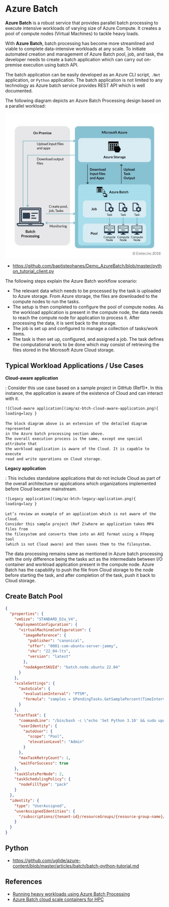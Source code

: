 # Azure Batch

**Azure Batch** is a robust service that provides parallel batch processing to
execute intensive workloads of varying size of Azure Compute.
It creates a pool of compute nodes (Virtual Machines) to tackle heavy loads.

With **Azure Batch**, batch processing has become more streamlined and viable to
complete data-intensive workloads at any scale.
To initiate automated creation and management of Azure Batch pool, job, and task,
the developer needs to create a batch application which can carry out on-premise
execution using batch API.

The batch application can be easily developed as an Azure CLI script, `.Net` application,
or `Python` application. The batch application is not limited to any technology
as Azure batch service provides REST API which is well documented.

The following diagram depicts an Azure Batch Processing design based on a
parallel workload:

![Azure Batch Architecture](img/az-btch-architecture.png)

- https://github.com/baptisteohanes/Demo_AzureBatch/blob/master/python_tutorial_client.py

The following steps explain the Azure Batch workflow scenario:

- The relevant data which needs to be processed by the task is uploaded to Azure storage.
  From Azure storage, the files are downloaded to the compute nodes to run the tasks.
- The setup is then completed to configure the pool of compute nodes. As the
  workload application is present in the compute node, the data needs to reach
  the compute node for application to process it.
  After processing the data, it is sent back to the storage.
- The job is set up and configured to manage a collection of tasks/work items.
- The task is then set up, configured, and assigned a job. The task defines the
  computational work to be done which may consist of retrieving the files stored
  in the Microsoft Azure Cloud storage.

## Typical Workload Applications / Use Cases

**Cloud-aware application**

:   Consider this use case based on a sample project in GitHub (Ref1)*.
    In this instance, the application is aware of the existence of Cloud and
    can interact with it.

    ![Cloud-aware application](img/az-btch-cloud-aware-application.png){ loading=lazy }

    The block diagram above is an extension of the detailed diagram represented
    in the Azure batch processing section above.
    The overall execution process is the same, except one special attribute that
    the workload application is aware of the Cloud. It is capable to execute
    read and write operations on Cloud storage.


**Legacy application**

:   This includes standalone applications that do not include Cloud as part of
    the overall architecture or applications which organizations implemented
    before Cloud became mainstream.

    ![Legacy application](img/az-btch-legacy-application.png){ loading=lazy }

    Let’s review an example of an application which is not aware of the cloud.
    Consider this sample project (Ref 2)where an application takes MP4 files from
    the filesystem and converts them into an AVI format using a FFmpeg tool
    (which is not Cloud aware) and then saves them to the filesystem.

The data processing remains same as mentioned in Azure batch processing with
the only difference being the tasks act as the intermediate between I/O container
and workload application present in the compute node.
Azure Batch has the capability to push the file from Cloud storage to the node
before starting the task, and after completion of the task, push it back to
Cloud storage.

## Create Batch Pool

```json
{
  "properties": {
    "vmSize": "STANDARD_D2a_V4",
    "deploymentConfiguration": {
      "virtualMachineConfiguration": {
        "imageReference": {
          "publisher": "canonical",
          "offer": "0001-com-ubuntu-server-jammy",
          "sku": "22_04-lts",
          "version": "latest"
        },
        "nodeAgentSKUId": "batch.node.ubuntu 22.04"
      }
    },
    "scaleSettings": {
      "autoScale": {
        "evaluationInterval": "PT5M",
        "formula": "samples = $PendingTasks.GetSamplePercent(TimeInterval_Minute * 5);\r\ncappedPoolSize = 1;\r\nAvgActiveTask = samples< 70 ? max(0,$ActiveTasks.GetSample(1)) : avg($ActiveTasks.GetSample(1 * TimeInterval_Minute, 2 * TimeInterval_Minute));\r\nAvgRunningTask = samples< 70 ? max(0,$RunningTasks.GetSample(1)) : avg($RunningTasks.GetSample(1 * TimeInterval_Minute, 10 * TimeInterval_Minute));\r\n$TargetDedicatedNodes = 0;\r\nActiveTask = AvgActiveTask > 0 ? 1 : 0;\r\nRunningTask = AvgRunningTask > 0 ? 1 : 0;\r\n$TargetLowPriorityNodes = min(cappedPoolSize,max(ActiveTask,RunningTask));\r\n// Set node deallocation mode - keep nodes active only until tasks finish\r\n$NodeDeallocationOption = taskcompletion;"
      }
    },
    "startTask": {
      "commandLine": "/bin/bash -c \"echo 'Set Python 3.10' && sudo update-alternatives --set python3 /usr/bin/python3.10 || echo 'Skipped: Set Python 3.10' && echo '########## Add PPA Repository ##########' && sudo apt update && sudo add-apt-repository ppa:deadsnakes/ppa || echo 'Skipped: Add Repository' && echo '########## Install Python V3.8 ##########' && sudo apt -y install python3.8 || echo 'Skipped: Install Python 3.8' && sudo apt -y install python3.8-dev && sudo update-alternatives --install /usr/bin/python3 python3 /usr/bin/python3.8 2 && sudo update-alternatives --install /usr/bin/python3 python3 /usr/bin/python3.10 1 && sudo update-alternatives --set python3 /usr/bin/python3.8 && python3 --version && sudo apt -y install python3-pip && sudo apt -y install python3.8-distutils && python3 -m pip install --upgrade pip && echo '########## Setting Others Configuration ##########' && sudo curl https://packages.microsoft.com/keys/microsoft.asc | apt-key add - && sudo curl https://packages.microsoft.com/config/ubuntu/22.04/prod.list > /etc/apt/sources.list.d/mssql-release.list && sudo ACCEPT_EULA=Y apt install -y msodbcsql17 && sudo ACCEPT_EULA=Y apt install -y mssql-tools && echo 'export PATH=\\\"$PATH:/opt/mssql-tools/bin\\\"' >> ~/.bashrc && source ~/.bashrc && sudo apt -y install unixodbc-dev && echo '########## Start Install Python Library ##########' && pip3 install azure-core==1.17.0 && pip3 install azure-storage-blob==12.8.1 && pip3 install networkx==2.5 && pip3 install numpy==1.19.5 && pip3 install pandas==1.1.3 && pip3 install pyarrow==1.0.1 && pip3 install pyodbc==4.0.35 && pip3 install pythainlp==2.3.0 && pip3 install rapidfuzz==1.3.3 && pip3 install scikit-learn==0.24.1 && pip3 install scipy==1.6.0 && pip3 install torch==1.7.1 && pip3 install tqdm==4.58.0 && pip3 install azure-keyvault-secrets==4.3.0 && pip3 install azure-identity==1.6.1 && pip3 install cffi==1.14.6 && pip install azure-storage-file-datalake==12.4.0 && pip install duckdb==0.2.9 && pip install Office365-REST-Python-Client==2.3.8 && pip install openpyxl==3.0.9 && pip install xlsxwriter && pip install xlrd==1.2.0 && pip install pytz==2021.1\"",
      "userIdentity": {
        "autoUser": {
          "scope": "Pool",
          "elevationLevel": "Admin"
        }
      },
      "maxTaskRetryCount": 1,
      "waitForSuccess": true
    },
    "taskSlotsPerNode": 2,
    "taskSchedulingPolicy": {
      "nodeFillType": "pack"
    }
  },
  "identity": {
    "type": "UserAssigned",
    "userAssignedIdentities": {
      "/subscriptions/{tenant-id}/resourceGroups/{resource-group-name}/providers/Microsoft.ManagedIdentity/userAssignedIdentities/{managed-id-name}": {}
    }
  }
}
```

## Python

- https://github.com/uglide/azure-content/blob/master/articles/batch/batch-python-tutorial.md

## References

- [Running heavy workloads using Azure Batch Processing](https://www.bridgenext.com/blog/running-heavy-workloads-using-azure-batch-processing/)
- [Azure Batch cloud scale containers for HPC](https://www.youtube.com/watch?v=r5jxlwJQEPc)
